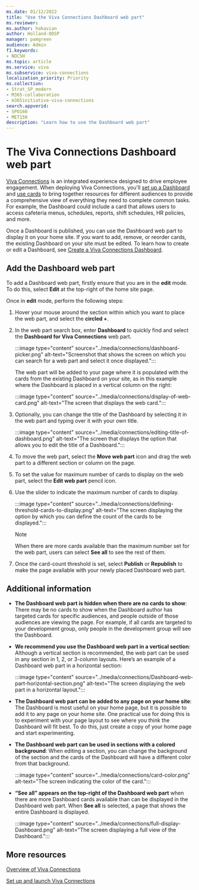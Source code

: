 ```yaml
---
ms.date: 01/12/2022
title: "Use the Viva Connections Dashboard web part"
ms.reviewer: 
ms.author: hokavian
author: Holland-ODSP
manager: pamgreen
audience: Admin
f1.keywords:
- NOCSH
ms.topic: article
ms.service: viva
ms.subservice: viva-connections
localization_priority: Priority
ms.collection:  
- Strat_SP_modern
- M365-collaboration
- m365initiative-viva-connections 
search.appverid:
- SPO160
- MET150
description: "Learn how to use the Dashboard web part"
---
```


# The Viva Connections Dashboard web part 

[Viva Connections](https://www.microsoft.com/microsoft-viva/connections) is an integrated experience designed to drive employee engagement. When deploying Viva Connections, you'll [set up a Dashboard](create-dashboard.md) and [use cards](viva-connections-overview.md) to bring together resources for different audiences to provide a comprehensive view of everything they need to complete common tasks. For example, the Dashboard could include a card that allows users to access cafeteria menus, schedules, reports, shift schedules, HR policies, and more.

Once a Dashboard is published, you can use the Dashboard web part to display it on your home site. If you want to add, remove, or reorder cards, the existing Dashboard on your site must be edited. To learn how to create or edit a Dashboard, see [Create a Viva Connections Dashboard](create-dashboard.md).

## Add the Dashboard web part

To add a Dashboard web part, firstly ensure that you are in the **edit** mode. To do this, select **Edit** at the top-right of the home site page.

Once in **edit** mode, perform the following steps:

1. Hover your mouse around the section within which you want to place the web part, and select the **circled +**.

2. In the web part search box, enter **Dashboard** to quickly find and select the **Dashboard for Viva Connections** web part.

   :::image type="content" source="../media/connections/dashboard-picker.png" alt-text="Screenshot that shows the screen on which you can search for a web part and select it once displayed.":::
   
   
   The web part will be added to your page where it is populated with the cards from the existing Dashboard on your site, as in this example where the Dashboard is placed in a vertical column on the right:

   :::image type="content" source="../media/connections/display-of-web-card.png" alt-text="The screen that displays the web card.":::


3. Optionally, you can change the title of the Dashboard by selecting it in the web part and typing over it with your own title.

   :::image type="content" source="../media/connections/editing-title-of-dashboard.png" alt-text="The screen that displays the option that allows you to edit the title of a Dashboard.":::


4. To move the web part, select the **Move web part** icon and drag the web part to a different section or column on the page.


5. To set the value for maximum number of cards to display on the web part, select the **Edit web part** pencil icon.


6. Use the slider to indicate the maximum number of cards to display.

   :::image type="content" source="../media/connections/defining-threshold-cards-to-display.png" alt-text="The screen displaying the option by which you can define the count of the cards to be displayed.":::

   > [!NOTE]
   > When there are more cards available than the maximum number set for the web part, users can select **See all** to see the rest of them.

7. Once the card-count threshold is set, select **Publish** or **Republish** to make the page available with your newly placed Dashboard web part.



## Additional information

- **The Dashboard web part is hidden when there are no cards to show**: There may be no cards to show when the Dashboard author has targeted cards for specific audiences, and people outside of those audiences are viewing the page. For example, if all cards are targeted to your development group, only people in the development group will see the Dashboard.


- **We recommend you use the Dashboard web part in a vertical section**: Although a vertical section is recommended, the web part can be used in any section in 1, 2, or 3-column layouts. Here’s an example of a Dashboard web part in a horizontal section:

   :::image type="content" source="../media/connections/Dashboard-web-part-horizontal-section.png" alt-text="The screen displaying the web part in a horizontal layout.":::

- **The Dashboard web part can be added to any page on your home site**: The Dashboard is most useful on your home page, but it is possible to add it to any page on your home site. One practical use for doing this is to experiment with your page layout to see where you think the Dashboard will fit best. To do this, just create a copy of your home page and start experimenting.
- **The Dashboard web part can be used in sections with a colored background**: When editing a section, you can change the background of the section and the cards of the Dashboard will have a different color from that background.

   :::image type="content" source="../media/connections/card-color.png" alt-text="The screen indicating the color of the card.":::

- **“See all” appears on the top-right of the Dashboard web part** when there are more Dashboard cards available than can be displayed in the Dashboard web part. When **See all** is selected, a page that shows the entire Dashboard is displayed.

   :::image type="content" source="../media/connections/full-display-Dashboard.png" alt-text="The screen displaying a full view of the Dashboard.":::

## More resources

[Overview of Viva Connections](viva-connections-overview.md)
<br>

[Set up and launch Viva Connections](guide-to-setting-up-viva-connections.md)



